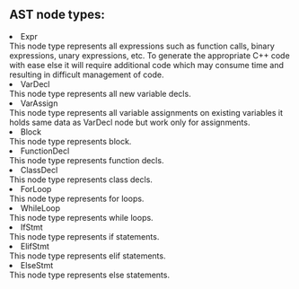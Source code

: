 ## AST node types:
<li>Expr</li>
This node type represents all expressions such as function calls, binary expressions, unary expressions, etc. To generate the appropriate C++ code with ease else it will require additional code which may consume time and resulting in difficult management of code.
<li>VarDecl</li>
This node type represents all new variable decls.
<li>VarAssign</li>
This node type represents all variable assignments on existing variables it holds same data as VarDecl node but work only for assignments.
<li>Block</li>
This node type represents block.
<li>FunctionDecl</li>
This node type represents function decls.
<li>ClassDecl</li>
This node type represents class decls.
<li>ForLoop</li>
This node type represents for loops.
<li>WhileLoop</li>
This node type represents while loops.
<li>IfStmt</li>
This node type represents if statements.
<li>ElifStmt</li>
This node type represents elif statements.
<li>ElseStmt</li>
This node type represents else statements.
